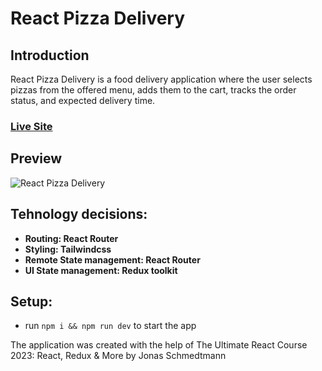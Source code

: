 # React Pizza Delivery

## Introduction
React Pizza Delivery is a food delivery application where the user selects pizzas from the offered menu, adds them to the cart, tracks the order status, and expected delivery time.

### [Live Site](https://react-pizza-delivery.netlify.app/)

## Preview
![React Pizza Delivery](https://i.ibb.co/G97pmSc/Large-GIF-1104x666.gif)

## Tehnology decisions:

- **Routing:  React Router**</br>
- **Styling:  Tailwindcss**</br>
- **Remote State management:  React Router**</br>
- **UI State management: Redux toolkit**</br>

## Setup:
- run ```npm i && npm run dev``` to start the app



The application was created with the help of The Ultimate React Course 2023: React, Redux & More by Jonas Schmedtmann
